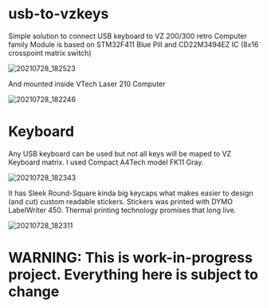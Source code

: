 # usb-to-vzkeys

Simple solution to connect USB keyboard to VZ 200/300 retro Computer family
Module is based on STM32F411 Blue Pill and CD22M3494EZ IC (8x16 crosspoint matrix switch)


![20210728_182523](https://user-images.githubusercontent.com/60731947/127741569-66955d94-8b52-42df-a648-5a4f4433acb7.jpg)

And mounted inside VTech Laser 210 Computer

![20210728_182246](https://user-images.githubusercontent.com/60731947/127741604-5f752332-97b8-4389-b7ed-5ffc64ac989e.jpg)

# Keyboard

Any USB keyboard can be used but not all keys will be maped to VZ Keyboard matrix.
I used Compact A4Tech model FK11 Gray. 

![20210728_182343](https://user-images.githubusercontent.com/60731947/127741993-c26454b0-051d-4304-84bf-dbdf8136261d.jpg)

It has Sleek Round-Square kinda big keycaps what makes easier to design (and cut) custom readable stickers.
Stickers was printed with DYMO LabelWriter 450. Thermal printing technology promises that long live. 

![20210728_182311](https://user-images.githubusercontent.com/60731947/127742001-7822fe34-aaf4-4430-bf90-8577afe5ab3a.jpg)


# WARNING: This is work-in-progress project. Everything here is subject to change
